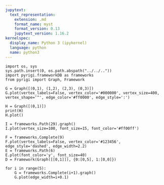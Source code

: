 ```yaml
---
jupytext:
  text_representation:
    extension: .md
    format_name: myst
    format_version: 0.13
    jupytext_version: 1.16.2
kernelspec:
  display_name: Python 3 (ipykernel)
  language: python
  name: python3
---
```


```{code-cell} ipython3
import os, sys
sys.path.insert(0, os.path.abspath("../../.."))
import pyrigi.frameworkDB as frameworks
from pyrigi import Graph, Framework
```

```{code-cell} ipython3
G = Graph([(0,1), (1,2), (2,3), (0,3)])
G.plot(vertex_labels=False, vertex_color='#000000', vertex_size=400, vertex_shape='^', edge_color='#ff0000', edge_style=':')

H = Graph([(0,1)])
print(H)
H.plot()

I = frameworks.Path(29).graph()
I.plot(vertex_size=100, font_size=15, font_color='#ff00ff')
```

```{code-cell} ipython3
F = frameworks.Complete(9)
F.plot(vertex_labels=False, vertex_color='#123456', edge_style='dashed', edge_width=2.2)
E = frameworks.Path(6)
E.plot(font_color='y', font_size=40)
D = Framework(Graph([[0,1]]), {0:[0,5], 1:[0,0]})
```

```{code-cell} ipython3
for i in range(5):
    G = frameworks.Complete(i+1).graph()
    G.plot(edge_width=i+0.1)
```

```{code-cell} ipython3

```
